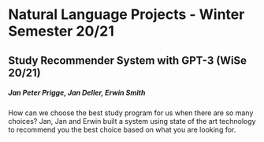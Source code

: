# Natural Language Projects - Winter Semester 20/21

## Study Recommender System with GPT-3 (WiSe 20/21)
##### Jan Peter Prigge, Jan Deller, Erwin Smith
How can we choose the best study program for us when there are so many choices? Jan, Jan and Erwin built a system using state of the art technology to recommend you the best choice based on what you are looking for.
